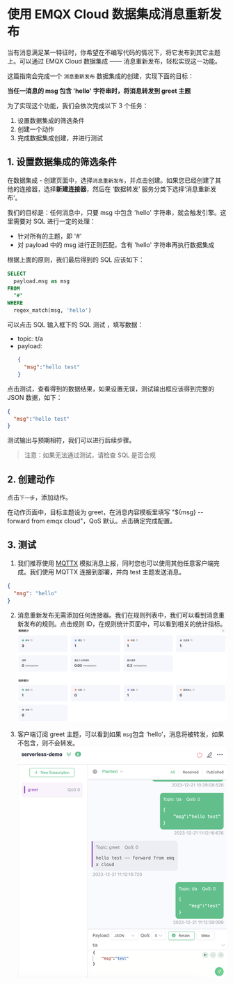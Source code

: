 # 使用 EMQX Cloud 数据集成消息重新发布

当有消息满足某一特征时，你希望在不编写代码的情况下，将它发布到其它主题上。可以通过 EMQX Cloud 数据集成 —— 消息重新发布，轻松实现这一功能。

这篇指南会完成一个 `消息重新发布` 数据集成的创建，实现下面的目标：

**当任一消息的 msg 包含 'hello' 字符串时，将消息转发到 greet 主题**

为了实现这个功能，我们会依次完成以下 3 个任务：

1. 设置数据集成的筛选条件
2. 创建一个动作
3. 完成数据集成创建，并进行测试


## 1. 设置数据集成的筛选条件

在数据集成 - 创建页面中，选择`消息重新发布`，并点击创建。如果您已经创建了其他的连接器，选择**新建连接器**，然后在 ‘数据转发’ 服务分类下选择‘消息重新发布’。


我们的目标是：任何消息中，只要 msg 中包含 'hello' 字符串，就会触发引擎。这里需要对 SQL 进行一定的处理：

* 针对所有的主题，即 '#'
* 对 payload 中的 msg 进行正则匹配，含有 'hello' 字符串再执行数据集成

根据上面的原则，我们最后得到的 SQL 应该如下：

```sql
SELECT
  payload.msg as msg
FROM
  "#"
WHERE  
  regex_match(msg, 'hello')
```
可以点击 SQL 输入框下的 SQL 测试 ，填写数据：

* topic: t/a
* payload:
  ```json
  {
    "msg":"hello test"
  }
  ```
点击测试，查看得到的数据结果，如果设置无误，测试输出框应该得到完整的 JSON 数据，如下：

```json
{
  "msg":"hello test"
}
```

测试输出与预期相符，我们可以进行后续步骤。
>注意：如果无法通过测试，请检查 SQL 是否合规


## 2. 创建动作

点击`下一步`，添加动作。

在动作页面中，目标主题设为 greet，在消息内容模板里填写 "${msg} -- forward from emqx cloud"，QoS 默认。点击确定完成配置。


## 3. 测试

1. 我们推荐使用 [MQTTX](https://mqttx.app/) 模拟消息上报，同时您也可以使用其他任意客户端完成。我们使用 MQTTX 连接到部署，并向 test 主题发送消息。

```json
{
  "msg": "hello"
}
```

2. 消息重新发布无需添加任何连接器。我们在规则列表中，我们可以看到消息重新发布的规则。点击规则 ID，在规则统计页面中，可以看到相关的统计指标。
![重新发布](./_assets/republish_01.png)

3. 客户端订阅 greet 主题，可以看到如果 `msg`包含 ‘hello’，消息将被转发，如果不包含，则不会转发。
![重新发布](./_assets/republish_02.png)
